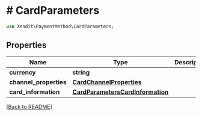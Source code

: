 # # CardParameters


```php
use Xendit\PaymentMethod\CardParameters;
```

## Properties

Name | Type | Description | Examples | Notes
------------ | ------------- | ------------- | ------------- | ------------- 
**currency** | **string** |  | null | 
**channel_properties** | [**CardChannelProperties**](CardChannelProperties.md) |  | null |  [optional]
**card_information** | [**CardParametersCardInformation**](CardParametersCardInformation.md) |  | null |  [optional]

[[Back to README]](../../README.md)
